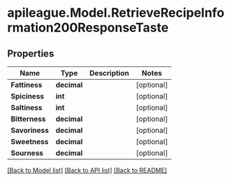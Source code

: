 # apileague.Model.RetrieveRecipeInformation200ResponseTaste

## Properties

Name | Type | Description | Notes
------------ | ------------- | ------------- | -------------
**Fattiness** | **decimal** |  | [optional] 
**Spiciness** | **int** |  | [optional] 
**Saltiness** | **int** |  | [optional] 
**Bitterness** | **decimal** |  | [optional] 
**Savoriness** | **decimal** |  | [optional] 
**Sweetness** | **decimal** |  | [optional] 
**Sourness** | **decimal** |  | [optional] 

[[Back to Model list]](../README.md#documentation-for-models) [[Back to API list]](../README.md#documentation-for-api-endpoints) [[Back to README]](../README.md)

